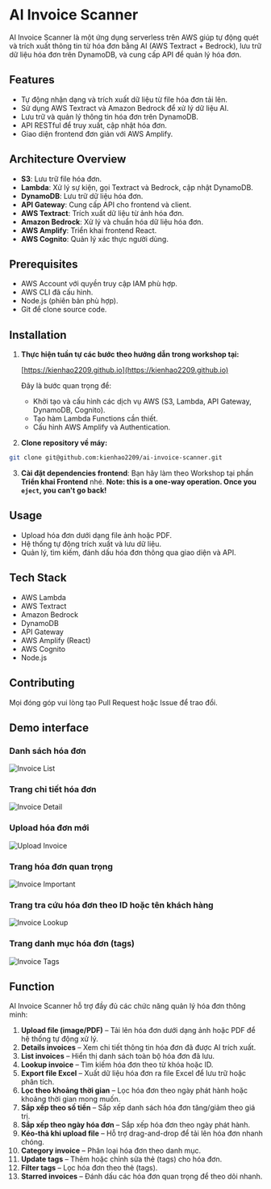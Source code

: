 # AI Invoice Scanner

AI Invoice Scanner là một ứng dụng serverless trên AWS giúp tự động quét và trích xuất thông tin từ hóa đơn bằng AI (AWS Textract + Bedrock), lưu trữ dữ liệu hóa đơn trên DynamoDB, và cung cấp API để quản lý hóa đơn.

## Features

- Tự động nhận dạng và trích xuất dữ liệu từ file hóa đơn tải lên.
- Sử dụng AWS Textract và Amazon Bedrock để xử lý dữ liệu AI.
- Lưu trữ và quản lý thông tin hóa đơn trên DynamoDB.
- API RESTful để truy xuất, cập nhật hóa đơn.
- Giao diện frontend đơn giản với AWS Amplify.

## Architecture Overview

- **S3**: Lưu trữ file hóa đơn.
- **Lambda**: Xử lý sự kiện, gọi Textract và Bedrock, cập nhật DynamoDB.
- **DynamoDB**: Lưu trữ dữ liệu hóa đơn.
- **API Gateway**: Cung cấp API cho frontend và client.
- **AWS Textract**: Trích xuất dữ liệu từ ảnh hóa đơn.
- **Amazon Bedrock**: Xử lý và chuẩn hóa dữ liệu hóa đơn.
- **AWS Amplify**: Triển khai frontend React.
- **AWS Cognito**: Quản lý xác thực người dùng.

## Prerequisites

- AWS Account với quyền truy cập IAM phù hợp.
- AWS CLI đã cấu hình.
- Node.js (phiên bản phù hợp).
- Git để clone source code.

## Installation

1. **Thực hiện tuần tự các bước theo hướng dẫn trong workshop tại:**

   [https://kienhao2209.github.io](https://kienhao2209.github.io)

   Đây là bước quan trọng để:
   - Khởi tạo và cấu hình các dịch vụ AWS (S3, Lambda, API Gateway, DynamoDB, Cognito).
   - Tạo hàm Lambda Functions cần thiết.
   - Cấu hình AWS Amplify và Authentication.

2. **Clone repository về máy:**
   
```bash
git clone git@github.com:kienhao2209/ai-invoice-scanner.git
```
3. **Cài đặt dependencies frontend**: Bạn hãy làm theo Workshop tại phần **Triển khai Frontend** nhé.
**Note: this is a one-way operation. Once you `eject`, you can't go back!**

## Usage

-  Upload hóa đơn dưới dạng file ảnh hoặc PDF.
-  Hệ thống tự động trích xuất và lưu dữ liệu.
-  Quản lý, tìm kiếm, đánh dấu hóa đơn thông qua giao diện và API.

## Tech Stack

-  AWS Lambda
-  AWS Textract
-  Amazon Bedrock
-  DynamoDB
-  API Gateway
-  AWS Amplify (React)
-  AWS Cognito
-  Node.js

## Contributing

Mọi đóng góp vui lòng tạo Pull Request hoặc Issue để trao đổi.

## Demo interface

### Danh sách hóa đơn

![Invoice List](./docs/screenshots/invoice-list.png)

### Trang chi tiết hóa đơn

![Invoice Detail](./docs/screenshots/invoice-detail.png)

### Upload hóa đơn mới

![Upload Invoice](./docs/screenshots/upload-invoice.png)

### Trang hóa đơn quan trọng

![Invoice Important](./docs/screenshots/invoice-important.png)

### Trang tra cứu hóa đơn theo ID hoặc tên khách hàng

![Invoice Lookup](./docs/screenshots/invoice-lookup.png)

### Trang danh mục hóa đơn (tags)

![Invoice Tags](./docs/screenshots/invoice-tags.png)

## Function

AI Invoice Scanner hỗ trợ đầy đủ các chức năng quản lý hóa đơn thông minh:

1. **Upload file (image/PDF)** – Tải lên hóa đơn dưới dạng ảnh hoặc PDF để hệ thống tự động xử lý.
2. **Details invoices** – Xem chi tiết thông tin hóa đơn đã được AI trích xuất.
3. **List invoices** – Hiển thị danh sách toàn bộ hóa đơn đã lưu.
4. **Lookup invoice** – Tìm kiếm hóa đơn theo từ khóa hoặc ID.
5. **Export file Excel** – Xuất dữ liệu hóa đơn ra file Excel để lưu trữ hoặc phân tích.
6. **Lọc theo khoảng thời gian** – Lọc hóa đơn theo ngày phát hành hoặc khoảng thời gian mong muốn.
7. **Sắp xếp theo số tiền** – Sắp xếp danh sách hóa đơn tăng/giảm theo giá trị.
8. **Sắp xếp theo ngày hóa đơn** – Sắp xếp hóa đơn theo ngày phát hành.
9. **Kéo-thả khi upload file** – Hỗ trợ drag-and-drop để tải lên hóa đơn nhanh chóng.
10. **Category invoice** – Phân loại hóa đơn theo danh mục.
11. **Update tags** – Thêm hoặc chỉnh sửa thẻ (tags) cho hóa đơn.
12. **Filter tags** – Lọc hóa đơn theo thẻ (tags).
13. **Starred invoices** – Đánh dấu các hóa đơn quan trọng để theo dõi nhanh.
